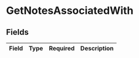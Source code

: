 # GetNotesAssociatedWith


## Fields

| Field       | Type        | Required    | Description |
| ----------- | ----------- | ----------- | ----------- |